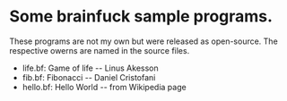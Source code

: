 # Some brainfuck sample programs.

These programs are not my own but were released as open-source. The
respective owerns are named in the source files.

* life.bf: Game of life -- Linus Akesson
* fib.bf: Fibonacci -- Daniel Cristofani
* hello.bf: Hello World -- from Wikipedia page
